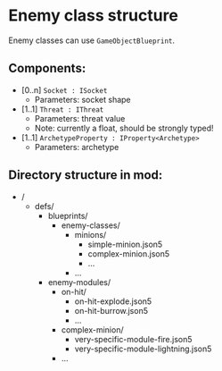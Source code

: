 # Enemy class structure

Enemy classes can use `GameObjectBlueprint`.

## Components:

* [0..n] `Socket : ISocket`
  * Parameters: socket shape
* [1..1] `Threat : IThreat`
  * Parameters: threat value
  * Note: currently a float, should be strongly typed!
* [1..1] `ArchetypeProperty : IProperty<Archetype>`
  * Parameters: archetype

## Directory structure in mod:

* /
  * defs/
    * blueprints/
      * enemy-classes/
        * minions/
          * simple-minion.json5
          * complex-minion.json5
          * ...
        * ...
    * enemy-modules/
      * on-hit/
        * on-hit-explode.json5
        * on-hit-burrow.json5
        * ...
      * complex-minion/
        * very-specific-module-fire.json5
        * very-specific-module-lightning.json5
      * ...
